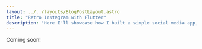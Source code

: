 ```yaml
---
layout: ../../layouts/BlogPostLayout.astro
title: "Retro Instagram with Flutter"
description: "Here I'll showcase how I built a simple social media app, as a bit of a throwback to the early Instagram days, using Pocketbase and Flutter."
---
```


Coming soon!
